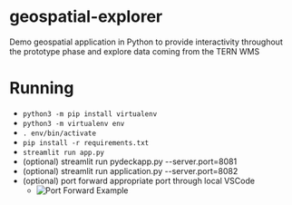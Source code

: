 # geospatial-explorer
Demo geospatial application in Python to provide interactivity throughout the prototype phase and explore data coming from the TERN WMS


# Running
- `python3 -m pip install virtualenv`
- `python3 -m virtualenv env`
- `. env/bin/activate`
- `pip install -r requirements.txt`
- `streamlit run app.py`
- (optional) streamlit run pydeckapp.py --server.port=8081
- (optional) streamlit run application.py --server.port=8082
- (optional) port forward appropriate port through local VSCode 
    - ![Port Forward Example](./port_forward.JPG)